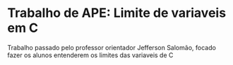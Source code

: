 # Trabalho de APE: Limite de variaveis em C
 Trabalho passado pelo professor orientador Jefferson Salomão, focado fazer os alunos entenderem os limites das variaveis de C
